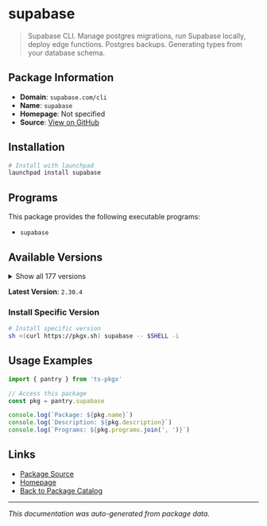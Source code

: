 # supabase

> Supabase CLI. Manage postgres migrations, run Supabase locally, deploy edge functions. Postgres backups. Generating types from your database schema.

## Package Information

- **Domain**: `supabase.com/cli`
- **Name**: `supabase`
- **Homepage**: Not specified
- **Source**: [View on GitHub](https://github.com/pkgxdev/pantry/tree/main/projects/supabase.com/cli/package.yml)

## Installation

```bash
# Install with launchpad
launchpad install supabase
```

## Programs

This package provides the following executable programs:

- `supabase`

## Available Versions

<details>
<summary>Show all 177 versions</summary>

- `2.30.4`, `2.26.9`, `2.24.3`, `2.23.4`, `2.22.12`
- `2.22.6`, `2.22.4`, `2.20.12`, `2.20.5`, `2.20.3`
- `2.19.7`, `2.19.6`, `2.19.5`, `2.15.8`, `2.12.1`
- `2.12.0`, `2.9.6`, `2.6.8`, `2.2.1`, `2.1.1`
- `2.0.0`, `1.226.3`, `1.223.10`, `1.223.7`, `1.219.2`
- `1.219.0`, `1.215.0`, `1.207.9`, `1.207.8`, `1.204.3`
- `1.203.0`, `1.200.3`, `1.192.5`, `1.191.3`, `1.190.0`
- `1.188.4`, `1.187.10`, `1.187.8`, `1.187.3`, `1.183.5`
- `1.178.2`, `1.176.10`, `1.176.9`, `1.176.4`, `1.176.2`
- `1.172.2`, `1.169.8`, `1.169.6`, `1.167.4`, `1.165.0`
- `1.164.1`, `1.163.6`, `1.163.2`, `1.162.4`, `1.161.0`
- `1.159.1`, `1.157.2`, `1.157.1`, `1.153.4`, `1.153.1`
- `1.151.1`, `1.150.0`, `1.149.4`, `1.148.6`, `1.145.4`
- `1.145.2`, `1.142.2`, `1.142.1`, `1.138.1`, `1.138.0`
- `1.137.3`, `1.137.2`, `1.137.1`, `1.137.0`, `1.136.3`
- `1.136.2`, `1.136.1`, `1.136.0`, `1.135.0`, `1.134.8`
- `1.134.6`, `1.134.5`, `1.134.4`, `1.134.3`, `1.134.2`
- `1.134.1`, `1.134.0`, `1.133.3`, `1.133.2`, `1.133.1`
- `1.133.0`, `1.132.1`, `1.132.0`, `1.131.5`, `1.131.4`
- `1.131.3`, `1.131.2`, `1.131.1`, `1.131.0`, `1.130.0`
- `1.129.3`, `1.129.2`, `1.129.1`, `1.129.0`, `1.128.1`
- `1.128.0`, `1.127.4`, `1.127.3`, `1.127.2`, `1.127.1`
- `1.127.0`, `1.126.2`, `1.126.1`, `1.126.0`, `1.125.0`
- `1.124.2`, `1.124.1`, `1.124.0`, `1.123.6`, `1.123.5`
- `1.123.4`, `1.123.3`, `1.123.2`, `1.123.1`, `1.123.0`
- `1.122.0`, `1.121.1`, `1.121.0`, `1.120.0`, `1.119.1`
- `1.119.0`, `1.118.2`, `1.118.1`, `1.118.0`, `1.117.1`
- `1.117.0`, `1.116.1`, `1.116.0`, `1.115.5`, `1.115.4`
- `1.115.3`, `1.115.2`, `1.115.1`, `1.115.0`, `1.114.1`
- `1.114.0`, `1.113.3`, `1.113.2`, `1.113.1`, `1.113.0`
- `1.112.2`, `1.112.1`, `1.112.0`, `1.111.4`, `1.111.3`
- `1.111.2`, `1.111.1`, `1.111.0`, `1.110.3`, `1.110.2`
- `1.110.1`, `1.110.0`, `1.109.1`, `1.109.0`, `1.108.4`
- `1.108.3`, `1.108.2`, `1.108.1`, `1.108.0`, `1.107.1`
- `1.107.0`, `1.106.1`, `1.106.0`, `1.105.0`, `1.104.2`
- `1.104.1`, `1.104.0`

</details>

**Latest Version**: `2.30.4`

### Install Specific Version

```bash
# Install specific version
sh <(curl https://pkgx.sh) supabase -- $SHELL -i
```

## Usage Examples

```typescript
import { pantry } from 'ts-pkgx'

// Access this package
const pkg = pantry.supabase

console.log(`Package: ${pkg.name}`)
console.log(`Description: ${pkg.description}`)
console.log(`Programs: ${pkg.programs.join(', ')}`)
```

## Links

- [Package Source](https://github.com/pkgxdev/pantry/tree/main/projects/supabase.com/cli/package.yml)
- [Homepage](#)
- [Back to Package Catalog](../../../package-catalog.md)

---

*This documentation was auto-generated from package data.*
